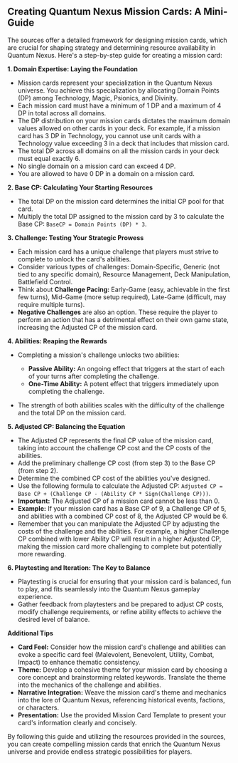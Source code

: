 ## Creating Quantum Nexus Mission Cards: A Mini-Guide

The sources offer a detailed framework for designing mission cards, which are crucial for shaping strategy and determining resource availability in Quantum Nexus. Here's a step-by-step guide for creating a mission card:

**1. Domain Expertise: Laying the Foundation**

*   Mission cards represent your specialization in the Quantum Nexus universe. You achieve this specialization by allocating Domain Points (DP) among Technology, Magic, Psionics, and Divinity. 
*   Each mission card must have a minimum of 1 DP and a maximum of 4 DP in total across all domains.
*   The DP distribution on your mission cards dictates the maximum domain values allowed on other cards in your deck.  For example, if a mission card has 3 DP in Technology, you cannot use unit cards with a Technology value exceeding 3 in a deck that includes that mission card.
*   The total DP across all domains on all the mission cards in your deck must equal exactly 6.
*   No single domain on a mission card can exceed 4 DP.
*   You are allowed to have 0 DP in a domain on a mission card.

**2. Base CP: Calculating Your Starting Resources**

*   The total DP on the mission card determines the initial CP pool for that card. 
*   Multiply the total DP assigned to the mission card by 3 to calculate the Base CP: `BaseCP = Domain Points (DP) * 3`.

**3. Challenge: Testing Your Strategic Prowess**

*   Each mission card has a unique challenge that players must strive to complete to unlock the card's abilities.
*   Consider various types of challenges: Domain-Specific, Generic (not tied to any specific domain), Resource Management, Deck Manipulation, Battlefield Control.
*   Think about **Challenge Pacing:** Early-Game (easy, achievable in the first few turns), Mid-Game (more setup required), Late-Game (difficult, may require multiple turns).
*   **Negative Challenges** are also an option. These require the player to perform an action that has a detrimental effect on their own game state, increasing the Adjusted CP of the mission card.

**4. Abilities: Reaping the Rewards**

*   Completing a mission's challenge unlocks two abilities:
    *   **Passive Ability:** An ongoing effect that triggers at the start of each of your turns after completing the challenge.
    *   **One-Time Ability:** A potent effect that triggers immediately upon completing the challenge.

*   The strength of both abilities scales with the difficulty of the challenge and the total DP on the mission card.

**5. Adjusted CP: Balancing the Equation**

*   The Adjusted CP represents the final CP value of the mission card, taking into account the challenge CP cost and the CP costs of the abilities.
*   Add the preliminary challenge CP cost (from step 3) to the Base CP (from step 2).
*   Determine the combined CP cost of the abilities you've designed.
*   Use the following formula to calculate the Adjusted CP: `Adjusted CP = Base CP + (Challenge CP - (Ability CP * Sign(Challenge CP)))`.
*   **Important:** The Adjusted CP of a mission card cannot be less than 0.
*   **Example:** If your mission card has a Base CP of 9, a Challenge CP of 5, and abilities with a combined CP cost of 8, the Adjusted CP would be 6.
*   Remember that you can manipulate the Adjusted CP by adjusting the costs of the challenge and the abilities. For example, a higher Challenge CP combined with lower Ability CP will result in a higher Adjusted CP, making the mission card more challenging to complete but potentially more rewarding.

**6. Playtesting and Iteration: The Key to Balance**

*   Playtesting is crucial for ensuring that your mission card is balanced, fun to play, and fits seamlessly into the Quantum Nexus gameplay experience.
*   Gather feedback from playtesters and be prepared to adjust CP costs, modify challenge requirements, or refine ability effects to achieve the desired level of balance.

**Additional Tips**

*   **Card Feel:** Consider how the mission card's challenge and abilities can evoke a specific card feel (Malevolent, Benevolent, Utility, Combat, Impact) to enhance thematic consistency.
*   **Theme:** Develop a cohesive theme for your mission card by choosing a core concept and brainstorming related keywords. Translate the theme into the mechanics of the challenge and abilities.
*   **Narrative Integration:**  Weave the mission card's theme and mechanics into the lore of Quantum Nexus, referencing historical events, factions, or characters.
*   **Presentation:** Use the provided Mission Card Template to present your card's information clearly and concisely.

By following this guide and utilizing the resources provided in the sources, you can create compelling mission cards that enrich the Quantum Nexus universe and provide endless strategic possibilities for players. 
